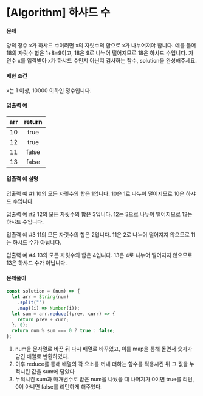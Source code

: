 # [Algorithm] 하샤드 수

#### 문제

양의 정수 x가 하샤드 수이려면 x의 자릿수의 합으로 x가 나누어져야 합니다. 예를 들어 18의 자릿수 합은 1+8=9이고, 18은 9로 나누어 떨어지므로 18은 하샤드 수입니다. 자연수 x를 입력받아 x가 하샤드 수인지 아닌지 검사하는 함수, solution을 완성해주세요.

#### 제한 조건

x는 1 이상, 10000 이하인 정수입니다.

#### 입출력 예

| arr | return |
| :-: | :----: |
| 10  |  true  |
| 12  |  true  |
| 11  | false  |
| 13  | false  |

#### 입출력 예 설명

입출력 예 #1
10의 모든 자릿수의 합은 1입니다. 10은 1로 나누어 떨어지므로 10은 하샤드 수입니다.

입출력 예 #2
12의 모든 자릿수의 합은 3입니다. 12는 3으로 나누어 떨어지므로 12는 하샤드 수입니다.

입출력 예 #3
11의 모든 자릿수의 합은 2입니다. 11은 2로 나누어 떨어지지 않으므로 11는 하샤드 수가 아닙니다.

입출력 예 #4
13의 모든 자릿수의 합은 4입니다. 13은 4로 나누어 떨어지지 않으므로 13은 하샤드 수가 아닙니다.

#### 문제풀이

```js
const solution = (num) => {
  let arr = String(num)
    .split("")
    .map((i) => Number(i));
  let sum = arr.reduce((prev, curr) => {
    return prev + curr;
  }, 0);
  return num % sum === 0 ? true : false;
};
```

1. num을 문자열로 바꾼 뒤 다시 배열로 바꾸었고, 이를 map을 통해 돌면서 숫자가 담긴 배열로 반환하였다.
2. 이후 reduce를 통해 배열의 각 요소를 꺼내 더하는 함수를 적용시킨 뒤 그 값을 누적시킨 값을 sum에 담았다
3. 누적시킨 sum과 매개변수로 받은 num을 나눴을 때 나머지가 0이면 true를 리턴, 0이 아니면 false를 리턴하게 해주었다.
